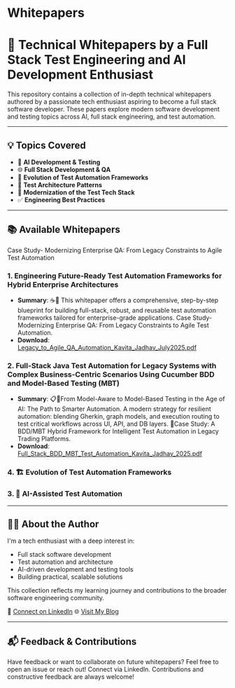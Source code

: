 # Whitepapers
# 📄 Technical Whitepapers by a Full Stack Test Engineering and AI Development Enthusiast

This repository contains a collection of in-depth technical whitepapers authored by a passionate tech enthusiast aspiring to become a full stack software developer. These papers explore modern software development and testing topics across AI, full stack engineering, and test automation.

---

## 💡 Topics Covered

- 🤖 **AI Development & Testing**
- 🌐 **Full Stack Development & QA**
- 🔁 **Evolution of Test Automation Frameworks**
- 🧱 **Test Architecture Patterns**
- 🧰 **Modernization of the Test Tech Stack**
- ✅ **Engineering Best Practices**

---

## 📚 Available Whitepapers




Case Study- Modernizing Enterprise QA: From Legacy Constraints to Agile Test Automation



### 1. Engineering Future-Ready Test Automation Frameworks for Hybrid Enterprise Architectures
- **Summary**: ☕📘 This whitepaper offers a comprehensive, step-by-step blueprint for building full-stack, robust, and reusable test automation frameworks tailored for enterprise-grade applications. Case Study- Modernizing Enterprise QA: From Legacy Constraints to Agile Test Automation.
- **Download**: [Legacy_to_Agile_QA_Automation_Kavita_Jadhav_July2025.pdf](https://github.com/K11-Software-Solutions/whitepapers/blob/main/Legacy_to_Agile_QA_Automation_Kavita_Jadhav_July2025.pdf)

### 2. Full-Stack Java Test Automation for Legacy Systems with Complex Business-Centric Scenarios Using Cucumber BDD and Model-Based Testing (MBT)
- **Summary**:  📋🔄From Model-Aware to Model-Based Testing in the Age of AI: The Path to Smarter Automation. A modern strategy for resilient automation: blending Gherkin, graph models, and execution routing to test critical workflows across UI, API, and DB layers. 📘Case Study: A BDD/MBT Hybrid Framework for Intelligent Test Automation in Legacy Trading Platforms.
- **Download**: [Full_Stack_BDD_MBT_Test_Automation_Kavita_Jadhav_2025.pdf](https://github.com/K11-Software-Solutions/whitepapers/blob/main/Full_Stack_BDD_MBT_Test_Automation_Kavita_Jadhav_2025.pdf)

### 4. 🏗️ Evolution of Test Automation Frameworks


### 3. 🧠 AI-Assisted Test Automation





---

## 🧑‍💻 About the Author

I'm a tech enthusiast with a deep interest in:
- Full stack software development
- Test automation and architecture
- AI-driven development and testing tools
- Building practical, scalable solutions

This collection reflects my learning journey and contributions to the broader software engineering community.

🔗 [Connect on LinkedIn](https://www.linkedin.com/in/kavita-jadhav-tech) 
🌐 [Visit My Blog](https://www.softwaretestautomation.org)

---

## 📬 Feedback & Contributions

Have feedback or want to collaborate on future whitepapers? Feel free to open an issue or reach out!
Connect via LinkedIn. Contributions and constructive feedback are always welcome!

